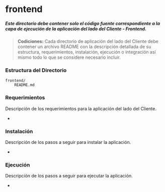 # frontend
##### Este directorio debe contener solo el código fuente correspondiente a la capa de ejecución de la aplicación del lado del Cliente - Frontend.


> **Codiciones:**
> Cada directorio de aplicación del lado del Cliente debe contener un archivo README con la descripción detallada de su estructura, requerimientos, instalación, ejecución o integración así mismo todo lo que se considere necesario incluir.


### Estructura del Directorio

    frontend/
        README.md


### Requerimientos
Descripción de los requerimientos para la aplicación del lado del Cliente.

*

### Instalación
Descripción de los pasos a seguir para instalar la aplicación.

*

### Ejecución
Descripción de los pasos a seguir para ejecutar la aplicación.

*
